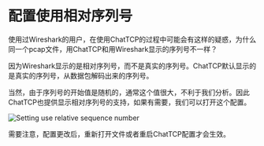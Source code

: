 # 配置使用相对序列号

使用过Wireshark的用户，在使用ChatTCP的过程中可能会有这样的疑惑，为什么同一个pcap文件，用ChatTCP和用Wireshark显示的序列号不一样？

因为Wireshark显示的是相对序列号，而不是真实的序列号。ChatTCP默认显示的是真实的序列号，从数据包解码出来的序列号。

当然，由于序列号的开始值是随机的，通常这个值很大，不利于我们分析。因此ChatTCP也提供显示相对序列号的支持，如果有需要，我们可以打开这个配置。

![Setting use relative sequence number](/images/relative-sequence-neumber/setting.png)

需要注意，配置更改后，重新打开文件或者重启ChatTCP配置才会生效。
